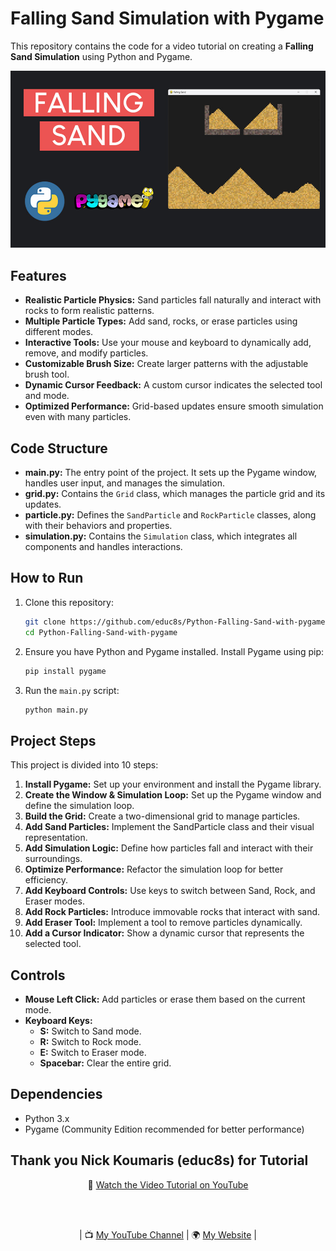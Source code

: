 # Falling Sand Simulation with Pygame

This repository contains the code for a video tutorial on creating a **Falling Sand Simulation** using Python and Pygame.
<p align="center">
  <img src="preview.jpg" alt="Falling Sand Simulation Preview" width="960">
</p>

## Features

- **Realistic Particle Physics:** Sand particles fall naturally and interact with rocks to form realistic patterns.
- **Multiple Particle Types:** Add sand, rocks, or erase particles using different modes.
- **Interactive Tools:** Use your mouse and keyboard to dynamically add, remove, and modify particles.
- **Customizable Brush Size:** Create larger patterns with the adjustable brush tool.
- **Dynamic Cursor Feedback:** A custom cursor indicates the selected tool and mode.
- **Optimized Performance:** Grid-based updates ensure smooth simulation even with many particles.

## Code Structure

- **main.py:** The entry point of the project. It sets up the Pygame window, handles user input, and manages the simulation.
- **grid.py:** Contains the `Grid` class, which manages the particle grid and its updates.
- **particle.py:** Defines the `SandParticle` and `RockParticle` classes, along with their behaviors and properties.
- **simulation.py:** Contains the `Simulation` class, which integrates all components and handles interactions.

## How to Run

1. Clone this repository:
   ```bash
   git clone https://github.com/educ8s/Python-Falling-Sand-with-pygame.git
   cd Python-Falling-Sand-with-pygame
   ```

2. Ensure you have Python and Pygame installed. Install Pygame using pip:
   ```bash
   pip install pygame
   ```

3. Run the `main.py` script:
   ```bash
   python main.py
   ```

## Project Steps

This project is divided into 10 steps:
1. **Install Pygame:** Set up your environment and install the Pygame library.
2. **Create the Window & Simulation Loop:** Set up the Pygame window and define the simulation loop.
3. **Build the Grid:** Create a two-dimensional grid to manage particles.
4. **Add Sand Particles:** Implement the SandParticle class and their visual representation.
5. **Add Simulation Logic:** Define how particles fall and interact with their surroundings.
6. **Optimize Performance:** Refactor the simulation loop for better efficiency.
7. **Add Keyboard Controls:** Use keys to switch between Sand, Rock, and Eraser modes.
8. **Add Rock Particles:** Introduce immovable rocks that interact with sand.
9. **Add Eraser Tool:** Implement a tool to remove particles dynamically.
10. **Add a Cursor Indicator:** Show a dynamic cursor that represents the selected tool.

## Controls

- **Mouse Left Click:** Add particles or erase them based on the current mode.
- **Keyboard Keys:**
  - **S:** Switch to Sand mode.
  - **R:** Switch to Rock mode.
  - **E:** Switch to Eraser mode.
  - **Spacebar:** Clear the entire grid.

## Dependencies

- Python 3.x
- Pygame (Community Edition recommended for better performance)

## Thank you Nick Koumaris (educ8s) for Tutorial
<p align="center">
🎥 <a href="https://youtu.be/JKv6CwOiIlU">Watch the Video Tutorial on YouTube</a>
</p>
<br>
<br>
<p align="center">
| 📺 <a href="https://www.youtube.com/channel/UC3ivOTE5EgpmF2DHLBmWIWg">My YouTube Channel</a>
| 🌍 <a href="https://www.programmingwithnick.com">My Website</a> | <br>
</p>
